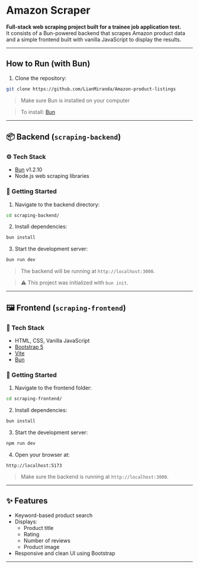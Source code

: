#  Amazon Scraper

**Full-stack web scraping project built for a trainee job application test.**  
It consists of a Bun-powered backend that scrapes Amazon product data and a simple frontend built with vanilla JavaScript to display the results.

---

## How to Run (with Bun)

1. Clone the repository:

```bash
git clone https://github.com/LianMiranda/Amazon-product-listings
```

> Make sure Bun is installed on your computer

> To install: [Bun](https://bun.sh/)
---

## 📦 Backend (`scraping-backend`)

### ⚙️ Tech Stack

- [Bun](https://bun.sh) v1.2.10
- Node.js web scraping libraries

### 🚀 Getting Started

1. Navigate to the backend directory:

```bash
cd scraping-backend/
```

2. Install dependencies:

```bash
bun install
```

3. Start the development server:

```bash
bun run dev
```

> The backend will be running at `http://localhost:3000`.

> ⚠️ This project was initialized with `bun init`.

---

## 🖼️ Frontend (`scraping-frontend`)

### 🧰 Tech Stack

- HTML, CSS, Vanilla JavaScript
- [Bootstrap 5](https://getbootstrap.com/)
- [Vite](https://vitejs.dev/)
- [Bun](https://bun.sh)

### 🚀 Getting Started

1. Navigate to the frontend folder:

```bash
cd scraping-frontend/
```

2. Install dependencies:

```bash
bun install
```

3. Start the development server:

```bash
npm run dev
```

4. Open your browser at:

```
http://localhost:5173
```

> Make sure the backend is running at `http://localhost:3000`.

---

## ✨ Features

- Keyword-based product search
- Displays:
  - Product title
  - Rating
  - Number of reviews
  - Product image
- Responsive and clean UI using Bootstrap

---
